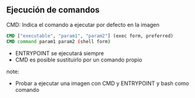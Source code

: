 ## Ejecución de comandos

CMD: Indica el comando a ejecutar por defecto en la imagen

```Dockerfile
CMD ["executable", "param1", "param2"] (exec form, preferred)
CMD command param1 param2 (shell form)
```

- ENTRYPOINT se ejecutará siempre
- CMD es posible sustituirlo por un comando propio

note:
- Probar a ejecutar una imagen con CMD y ENTRYPOINT y bash como comando